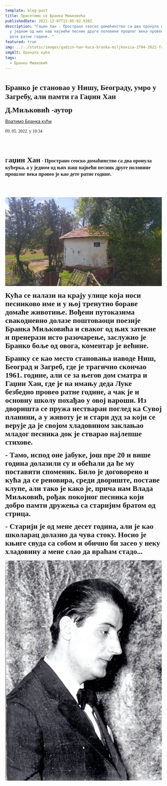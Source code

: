 ```yaml
---
template: blog-post
title: Присетимо се Бранка Миљковића
publishedDate: 2022-12-07T15:05:02.930Z
description: "Гаџин Хан - Пространо сеоско домаћинство са два оронула кућерка, а
  у једном од њих наш највећи песник друге половине прошлог века провео је као
  дете ратне године. "
featured: true
img: ../../static/images/gadzin-han-kuca-branka-miljkovica-2704-2022-foto-d.miljkovic_iff.jpg
imgAlt: Оронула кућа
tags:
  - Бранко Миљковић
---
```

<!DOCTYPE HTML PUBLIC "-//W3C//DTD HTML 4.0 Transitional//EN">

<html>
<head>
	<meta http-equiv="content-type" content="text/html; charset=utf-8"/>
	<title></title>
	<meta name="generator" content="LibreOffice 6.4.7.2 (Linux)"/>
	<meta name="created" content="2022-12-07T15:48:32.350649447"/>
	<meta name="changed" content="2022-12-07T16:07:00.943301042"/>
	
</head>
<body lang="en-US" link="#000080" vlink="#800000" dir="ltr"><h1 class="western" align="center">
<font face="Lovely Grace BG"><font size="6" style="font-size: 30pt"><b></b></font></font></h1>
<h3 class="western"> <font size="5" style="font-size: 18pt"><font face="Lovely Grace BG">Бранко
је становао у Нишу, Београду, умро у
Загребу, али памти га Гаџин Хан </font></font>
</h3>
<p><font face="Lovely Grace BG"><font size="6" style="font-size: 18pt"><b>Д.Миљковић
-аутор</b></font></font> </p>

[Вратимо Бранка кући](https://www.novosti.rs/drustvo/vesti/1114586/miljkovica-vratimo-kuci-branko-stanovao-nisu-beogradu-umro-zagrebu-ali-pamti-gadzin-han)

<p><font face="Lovely Sofia BG">09. 05. 2022. у 10:34</font></p>
<div id="m_top" dir="ltr"><p><br/>
<br/>

</div>
<h3 class="western"><font face="Lovely Grace BG">Г<font size="5" style="font-size: 18pt"><b>аџин
Хан</b></font> - Пространо сеоско домаћинство
са два оронула кућерка, а у једном од
њих наш највећи песник друге половине
прошлог века провео је као дете ратне
године. </font>
</h3>

<br/>
<br/>

</p>

![Пространо сеоско домаћинство са два оронула кућерка, а у једном од њих наш највећи песник друге половине прошлог века провео је као дете ратне године.](../../static/images/gadzin-han-kuca-branka-miljkovica1.jpg "Кућа из детињства")

<p><font face="Lovely Grace BG"><font size="6" style="font-size: 18pt"><b>Кућа
се налази на крају улице која носи
песниково име и у њој тренутно бораве
домаће животиње. Вођени путоказима
свакодневно долазе поштоваоци поезије
Бранка Миљковића и сваког од њих затекне
и пренерази исто разочарење, заслужио
је Бранко боље од овога, коментар је
већине.</b></font></font></p>
<p><font face="Lovely Grace BG"><font size="5" style="font-size: 18pt"><b>Бранку
се као место становања наводе Ниш,
Београд и Загреб, где је трагично скончао
1961. године, али се за његов дом сматра и
Гаџин Хан, где је на имању деда Луке
безбедно провео ратне године, а чак је
и основну школу похађао у овој вароши.
Из дворишта се пружа нестваран поглед
ка Сувој планини, а у животу је и стари
дуд за који се верује да је својом
хладовином заклањао младог песника док
је стварао најлепше стихове.</b></font></font></p>
<p><font face="Lovely Grace BG"><font size="5" style="font-size: 18pt"><b>-
Тамо, испод оне јабуке, још пре 20 и више
година долазили су и обећали да ће му
поставити споменик. Било је договорено
и кућа да се реновира, среди двориште,
поставе клупе, али тако је како је, прича
нам Влада Миљковић, рођак покојног
песника који добро памти дружења са
старијим братом од стрица.</b></font></font></p>
<p><font face="Lovely Grace BG"><font size="5" style="font-size: 18pt"><b>-
Старији је од мене десет година, али је
као школарац долазио да чува стоку.
Носио је књиге свуда са собом и обично
би засео у неку хладовину а мене слао
да враћам стадо...</b></font></font></p>

![Бранко Миљковић](../../static/images/brankomiljkovic.jpg "Бранко Миљковић")

[](https://www.novosti.rs/drustvo/vesti/1114586/miljkovica-vratimo-kuci-branko-stanovao-nisu-beogradu-umro-zagrebu-ali-pamti-gadzin-han)